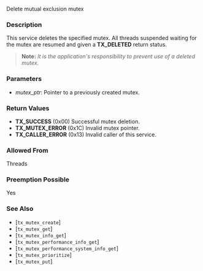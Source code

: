 Delete mutual exclusion mutex

### Description

This service deletes the specified mutex. All threads suspended waiting for the mutex are resumed and given a **TX_DELETED** return status.

> **Note:** *It is the application's responsibility to prevent use of a deleted mutex.*

### Parameters

- *mutex_ptr*: Pointer to a previously created mutex.

### Return Values

- **TX_SUCCESS** (0x00) Successful mutex deletion.
- **TX_MUTEX_ERROR** (0x1C) Invalid mutex pointer.
- **TX_CALLER_ERROR** (0x13) Invalid caller of this service.

### Allowed From

Threads

### Preemption Possible

Yes

### See Also

- [`tx_mutex_create`]
- [`tx_mutex_get`]
- [`tx_mutex_info_get`]
- [`tx_mutex_performance_info_get`]
- [`tx_mutex_performance_system_info_get`]
- [`tx_mutex_prioritize`]
- [`tx_mutex_put`]

